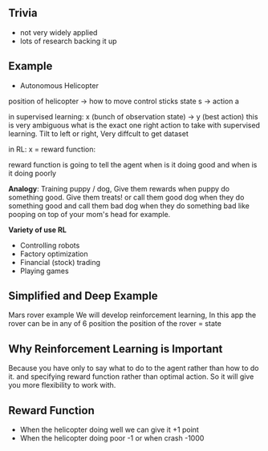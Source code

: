 ## Trivia
- not very widely applied
- lots of research backing it up

## Example
- Autonomous Helicopter

position of helicopter -> how to move control sticks
state s -> action a

in supervised learning:
x (bunch of observation state) -> y (best action)
this is very ambiguous what is the exact one right action to take with supervised learning. Tilt to left or right, Very diffcult to get dataset

in RL:
x = reward function:

reward function is going to tell the agent when is it doing good and when is it doing poorly

<b>Analogy</b>: Training puppy / dog, Give them rewards when puppy do something good. Give them treats! or call them good dog when they do something good and call them bad dog when they do something bad like pooping on top of your mom's head for example.

<b>Variety of use RL</b>
- Controlling robots
- Factory optimization
- Financial (stock) trading
- Playing games

## Simplified and Deep Example
Mars rover example
We will develop reinforcement learning, In this app the rover can be in any of 6 position
the position of the rover = state

## Why Reinforcement Learning is Important
Because you have only to say what to do to the agent rather than how to do it. and specifying reward function rather than optimal action. So it will give you more flexibility to work with.

## Reward Function
- When the helicopter doing well we can give it +1 point
- When the helicopter doing poor -1 or when crash -1000